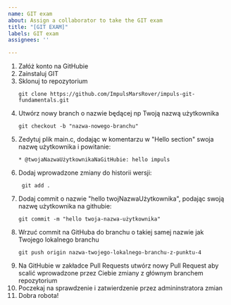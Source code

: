 ```yaml
---
name: GIT exam
about: Assign a collaborator to take the GIT exam
title: "[GIT EXAM]"
labels: GIT exam
assignees: ''

---
```


<ol>
  <li>Załóż konto na GitHubie</li>
  <li>Zainstaluj GIT</li>
  <li>Sklonuj to repozytorium</li>
    
    git clone https://github.com/ImpulsMarsRover/impuls-git-fundamentals.git
  <li>Utwórz nowy branch o nazwie będącej np Twoją nazwą użytkownika</li>

    git checkout -b "nazwa-nowego-branchu"
  <li>Zedytuj plik main.c, dodając w komentarzu w "Hello section" swoja nazwę użytkownika i powitanie: </li> 
    
    * @twojaNazwaUżytkownikaNaGitHubie: hello impuls

   <li>Dodaj wprowadzone zmiany do historii wersji:</li>

     git add .
    
  <li>Dodaj commit o nazwie "hello twojNazwaUżytkownika", podając swoją nazwę użytkownika na githubie:</li>
    
    git commit -m "hello twoja-nazwa-użytkownika"
  <li>Wrzuć commit na GitHuba do branchu o takiej samej nazwie jak Twojego lokalnego branchu</li>
  
    git push origin nazwa-twojego-lokalnego-branchu-z-punktu-4
  <li>Na GitHubie w zakładce Pull Requests utwórz nowy Pull Request aby scalić wprowadzone przez Ciebie zmiany z głównym branchem repozytorium</li>

  <li>Poczekaj na sprawdzenie i zatwierdzenie przez admininstratora zmian </li>
  <li>Dobra robota!</li>
  </ol>
